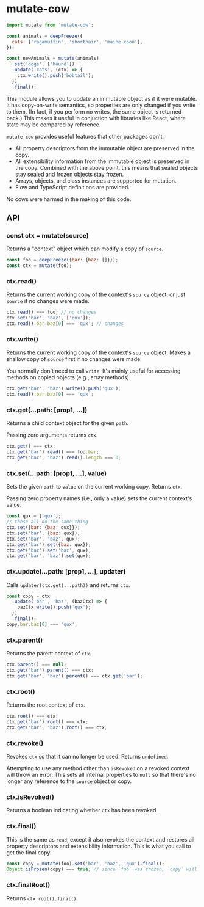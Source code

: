 # mutate-cow

```JavaScript
import mutate from 'mutate-cow';

const animals = deepFreeze({
  cats: ['ragamuffin', 'shorthair', 'maine coon'],
});

const newAnimals = mutate(animals)
  .set('dogs', ['hound'])
  .update('cats', (ctx) => {
    ctx.write().push('bobtail');
  })
  .final();
```

This module allows you to update an immutable object as if it were mutable. It has copy-on-write semantics, so properties are only changed if you write to them. (In fact, if you perform no writes, the same object is returned back.) This makes it useful in conjuction with libraries like React, where state may be compared by reference.

`mutate-cow` provides useful features that other packages don't:

 * All property descriptors from the immutable object are preserved in the copy.
 * All extensibility information from the immutable object is preserved in the copy. Combined with the above point, this means that sealed objects stay sealed and frozen objects stay frozen.
 * Arrays, objects, and class instances are supported for mutation.
 * Flow and TypeScript definitions are provided.

No cows were harmed in the making of this code.

## API

### const ctx = mutate(source)

Returns a "context" object which can modify a copy of `source`.

```js
const foo = deepFreeze({bar: {baz: []}});
const ctx = mutate(foo);
````

### ctx.read()

Returns the current working copy of the context's `source` object, or just `source` if no changes were made.

```js
ctx.read() === foo; // no changes
ctx.set('bar', 'baz', ['qux']);
ctx.read().bar.baz[0] === 'qux'; // changes
```

### ctx.write()

Returns the current working copy of the context's `source` object. Makes a shallow copy of `source` first if no changes were made.

You normally don't need to call `write`. It's mainly useful for accessing methods on copied objects (e.g., array methods).

```js
ctx.get('bar', 'baz').write().push('qux');
ctx.read().bar.baz[0] === 'qux';
```

### ctx.get(...path: [prop1, ...])

Returns a child context object for the given `path`.

Passing zero arguments returns `ctx`.

```js
ctx.get() === ctx;
ctx.get('bar').read() === foo.bar;
ctx.get('bar', 'baz').read().length === 0;
```

### ctx.set(...path: [prop1, ...], value)

Sets the given `path` to `value` on the current working copy. Returns `ctx`.

Passing zero property names (i.e., only a value) sets the current context's value.

```js
const qux = ['qux'];
// these all do the same thing
ctx.set({bar: {baz: qux}});
ctx.set('bar', {baz: qux});
ctx.set('bar', 'baz', qux);
ctx.get('bar').set({baz: qux});
ctx.get('bar').set('baz', qux);
ctx.get('bar', 'baz').set(qux);
```

### ctx.update(...path: [prop1, ...], updater)

Calls `updater(ctx.get(...path))` and returns `ctx`.

```js
const copy = ctx
  .update('bar', 'baz', (bazCtx) => {
    bazCtx.write().push('qux');
  })
  .final();
copy.bar.baz[0] === 'qux';
````

### ctx.parent()

Returns the parent context of `ctx`.

```js
ctx.parent() === null;
ctx.get('bar').parent() === ctx;
ctx.get('bar', 'baz').parent() === ctx.get('bar');
````

### ctx.root()

Returns the root context of `ctx`.

```js
ctx.root() === ctx;
ctx.get('bar').root() === ctx;
ctx.get('bar', 'baz').root() === ctx;
````

### ctx.revoke()

Revokes `ctx` so that it can no longer be used. Returns `undefined`.

Attempting to use any method other than `isRevoked` on a revoked context will throw an error. This sets all internal properties to `null` so that there's no longer any reference to the `source` object or copy.

### ctx.isRevoked()

Returns a boolean indicating whether `ctx` has been revoked.

### ctx.final()

This is the same as `read`, except it also revokes the context and restores all property descriptors and extensibility information. This is what you call to get the final copy.

```js
const copy = mutate(foo).set('bar', 'baz', 'qux').final();
Object.isFrozen(copy) === true; // since `foo` was frozen, `copy` will be too
````

### ctx.finalRoot()

Returns `ctx.root().final()`.
